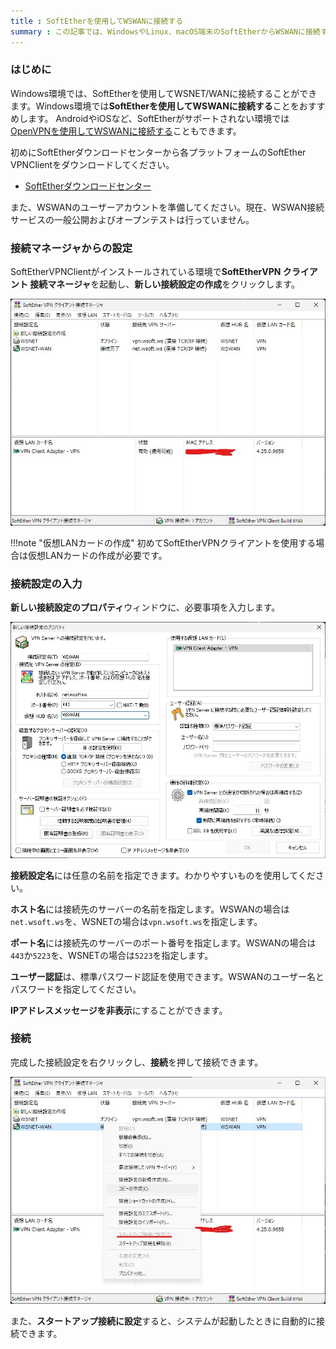 ```yaml
---
title : SoftEtherを使用してWSWANに接続する
summary : この記事では、WindowsやLinux、macOS端末のSoftEtherからWSWANに接続する方法について説明します
---
```


### はじめに
Windows環境では、SoftEtherを使用してWSNET/WANに接続することができます。Windows環境では**SoftEtherを使用してWSWANに接続する**ことをおすすめします。
AndroidやiOSなど、SoftEtherがサポートされない環境では[OpenVPNを使用してWSWANに接続する](./connetct-from-openvpn.md)こともできます。

初めにSoftEtherダウンロードセンターから各プラットフォームのSoftEther VPNClientをダウンロードしてください。

- [SoftEtherダウンロードセンター](https://www.softether-download.com/ja.aspx)

また、WSWANのユーザーアカウントを準備してください。現在、WSWAN接続サービスの一般公開およびオープンテストは行っていません。

### 接続マネージャからの設定
SoftEtherVPNClientがインストールされている環境で**SoftEtherVPN クライアント 接続マネージャ**を起動し、**新しい接続設定の作成**をクリックします。

![接続マネージャ](./media/0.jpg)

!!!note "仮想LANカードの作成"
    初めてSoftEtherVPNクライアントを使用する場合は仮想LANカードの作成が必要です。

### 接続設定の入力
**新しい接続設定のプロパティ**ウィンドウに、必要事項を入力します。

![新しい接続設定のプロパティ](media/1.jpg)

**接続設定名**には任意の名前を指定できます。わかりやすいものを使用してください。

**ホスト名**には接続先のサーバーの名前を指定します。WSWANの場合は`net.wsoft.ws`を、WSNETの場合は`vpn.wsoft.ws`を指定します。

**ポート名**には接続先のサーバーのポート番号を指定します。WSWANの場合は`443`か`5223`を、WSNETの場合は`5223`を指定します。

**ユーザー認証**は、標準パスワード認証を使用できます。WSWANのユーザー名とパスワードを指定してください。

**IPアドレスメッセージを非表示**にすることができます。

### 接続
完成した接続設定を右クリックし、**接続**を押して接続できます。

![接続](media/2.jpg)

また、**スタートアップ接続に設定**すると、システムが起動したときに自動的に接続できます。